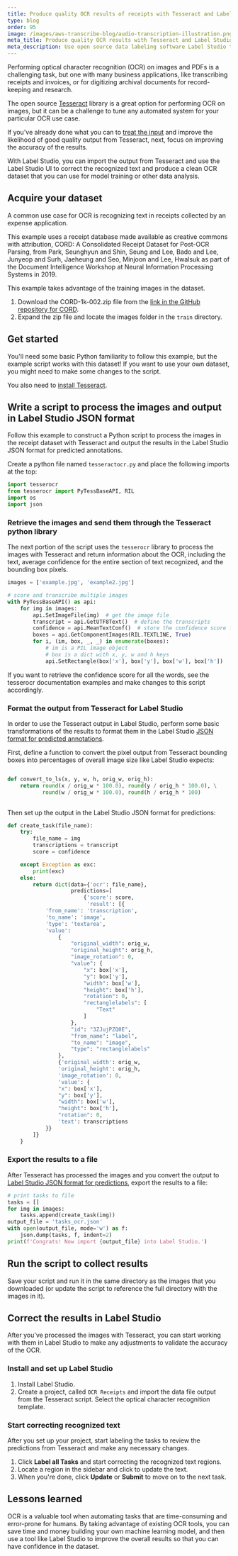 ```yaml
---
title: Produce quality OCR results of receipts with Tesseract and Label Studio
type: blog
order: 95
image: /images/aws-transcribe-blog/audio-transcription-illustration.png
meta_title: Produce quality OCR results with Tesseract and Label Studio
meta_description: Use open source data labeling software Label Studio to improve optical character recognition (OCR) results for receipts, invoices, menus, signs, and other important images processed with Tesseract and Python.
---
```


Performing optical character recognition (OCR) on images and PDFs is a challenging task, but one with many business applications, like transcribing receipts and invoices, or for digitizing archival documents for record-keeping and research. 

The open source [Tesseract](https://github.com/tesseract-ocr/tesseract) library is a great option for performing OCR on images, but it can be a challenge to tune any automated system for your particular OCR use case. 

If you've already done what you can to [treat the input](https://tesseract-ocr.github.io/tessdoc/ImproveQuality.html) and improve the likelihood of good quality output from Tesseract, next, focus on improving the accuracy of the results.

With Label Studio, you can import the output from Tesseract and use the Label Studio UI to correct the recognized text and produce a clean OCR dataset that you can use for model training or other data analysis. 

## Acquire your dataset

A common use case for OCR is recognizing text in receipts collected by an expense application.

This example uses a receipt database made available as creative commons with attribution, CORD: A Consolidated Receipt Dataset for Post-OCR Parsing, from Park, Seunghyun and Shin, Seung and Lee, Bado and Lee, Junyeop and Surh, Jaeheung and Seo, Minjoon and Lee, Hwalsuk as part of the Document Intelligence Workshop at Neural Information Processing Systems in 2019. 

This example takes advantage of the training images in the dataset. 

1. Download the CORD-1k-002.zip file from the [link in the GitHub repository for CORD](https://github.com/clovaai/cord). 
2. Expand the zip file and locate the images folder in the `train` directory. 


## Get started 

You'll need some basic Python familiarity to follow this example, but the example script works with this dataset! If you want to use your own dataset, you might need to make some changes to the script. 

You also need to [install Tesseract](https://tesseract-ocr.github.io/tessdoc/Installation.html).

## Write a script to process the images and output in Label Studio JSON format

Follow this example to construct a Python script to process the images in the receipt dataset with Tesseract and output the results in the Label Studio JSON format for predicted annotations. 

Create a python file named `tesseractocr.py` and place the following imports at the top:
```python
import tesserocr
from tesserocr import PyTessBaseAPI, RIL
import os
import json
```
### Retrieve the images and send them through the Tesseract python library

The next portion of the script uses the `tesserocr` library to process the images with Tesseract and return information about the OCR, including the text, average confidence for the entire section of text recognized, and the bounding box pixels. 

```python
images = ['example.jpg', 'example2.jpg']

# score and transcribe multiple images
with PyTessBaseAPI() as api:
    for img in images:
        api.SetImageFile(img)  # get the image file
        transcript = api.GetUTF8Text()  # define the transcripts
        confidence = api.MeanTextConf()  # store the confidence score for the entire transcript
        boxes = api.GetComponentImages(RIL.TEXTLINE, True)
        for i, (im, box, _, _) in enumerate(boxes):
            # im is a PIL image object
            # box is a dict with x, y, w and h keys
            api.SetRectangle(box['x'], box['y'], box['w'], box['h'])

```

If you want to retrieve the confidence score for all the words, see the tesserocr documentation examples and make changes to this script accordingly.

### Format the output from Tesseract for Label Studio

In order to use the Tesseract output in Label Studio, perform some basic transformations of the results to format them in the Label Studio [JSON format for predicted annotations](/guide/predictions.html). 

First, define a function to convert the pixel output from Tesseract bounding boxes into percentages of overall image size like Label Studio expects:


```python

def convert_to_ls(x, y, w, h, orig_w, orig_h):
    return round(x / orig_w * 100.0), round(y / orig_h * 100.0), \
           round(w / orig_w * 100.0), round(h / orig_h * 100)
           
```

Then set up the output in the Label Studio JSON format for predictions:

```python
def create_task(file_name):
    try:
        file_name = img 
        transcriptions = transcript
        score = confidence

    except Exception as exc:
        print(exc)
    else:
        return dict(data={'ocr': file_name},
                    predictions=[
                        {'score': score,
                         'result': [{
            'from_name': 'transcription',
            'to_name': 'image',
            'type': 'textarea',
            'value':
                {
                    "original_width": orig_w,
                    "original_height": orig_h,
                    "image_rotation": 0,
                    "value": {
                        "x": box['x'], 
                        "y": box['y'], 
                        "width": box['w'], 
                        "height": box['h'], 
                        "rotation": 0,
                        "rectanglelabels": [
                            "Text"
                        ]
                    },
                    "id": "3ZJujPZQ0E",
                    "from_name": "label",
                    "to_name": "image",
                    "type": "rectanglelabels"
                },
                {'original_width': orig_w,
                'original_height': orig_h,
                'image_rotation': 0,
                'value': {
                "x": box['x'], 
                "y": box['y'], 
                "width": box['w'], 
                "height": box['h'], 
                "rotation": 0,
                'text': transcriptions
            }} 
        ]}
    }
```

### Export the results to a file

After Tesseract has processed the images and you convert the output to [Label Studio JSON format for predictions](/guide/predictions.html), export the results to a file:

```python
# print tasks to file
tasks = []
for img in images:
    tasks.append(create_task(img))
output_file = 'tasks_ocr.json'
with open(output_file, mode='w') as f:
    json.dump(tasks, f, indent=2)
print(f'Congrats! Now import {output_file} into Label Studio.')
```

## Run the script to collect results

Save your script and run it in the same directory as the images that you downloaded (or update the script to reference the full directory with the images in it). 

## Correct the results in Label Studio

After you've processed the images with Tesseract, you can start working with them in Label Studio to make any adjustments to validate the accuracy of the OCR.

### Install and set up Label Studio

1. Install Label Studio.
2. Create a project, called `OCR Receipts` and import the data file output from the Tesseract script. Select the optical character recognition template.

### Start correcting recognized text
After you set up your project, start labeling the tasks to review the predictions from Tesseract and make any necessary changes.

1. Click **Label all Tasks** and start correcting the recognized text regions. 
2. Locate a region in the sidebar and click to update the text. 
3. When you're done, click **Update** or **Submit** to move on to the next task.

## Lessons learned

OCR is a valuable tool when automating tasks that are time-consuming and error-prone for humans. By taking advantage of existing OCR tools, you can save time and money building your own machine learning model, and then use a tool like Label Studio to improve the overall results so that you can have confidence in the dataset. 


